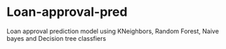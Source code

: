 # Loan-approval-pred
Loan approval prediction model using KNeighbors, Random Forest, Naive bayes and Decision tree classfiers
